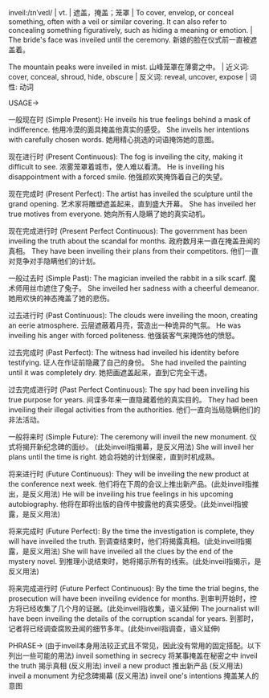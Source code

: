inveil:/ɪnˈveɪl/ | vt. | 遮盖，掩盖；笼罩 | To cover, envelop, or conceal something, often with a veil or similar covering. It can also refer to concealing something figuratively, such as hiding a meaning or emotion. | The bride's face was inveiled until the ceremony.  新娘的脸在仪式前一直被遮盖着。

The mountain peaks were inveiled in mist. 山峰笼罩在薄雾之中。 | 近义词: cover, conceal, shroud, hide, obscure | 反义词: reveal, uncover, expose | 词性: 动词

USAGE->

一般现在时 (Simple Present):
He inveils his true feelings behind a mask of indifference. 他用冷漠的面具掩盖他真实的感受。
She inveils her intentions with carefully chosen words. 她用精心挑选的词语掩饰她的意图。

现在进行时 (Present Continuous):
The fog is inveiling the city, making it difficult to see. 浓雾笼罩着城市，使人难以看清。
He is inveiling his disappointment with a forced smile. 他强颜欢笑掩饰着自己的失望。

现在完成时 (Present Perfect):
The artist has inveiled the sculpture until the grand opening. 艺术家将雕塑遮盖起来，直到盛大开幕。
She has inveiled her true motives from everyone.  她向所有人隐瞒了她的真实动机。

现在完成进行时 (Present Perfect Continuous):
The government has been inveiling the truth about the scandal for months. 政府数月来一直在掩盖丑闻的真相。
They have been inveiling their plans from their competitors.  他们一直对竞争对手隐瞒他们的计划。

一般过去时 (Simple Past):
The magician inveiled the rabbit in a silk scarf. 魔术师用丝巾遮住了兔子。
She inveiled her sadness with a cheerful demeanor. 她用欢快的神态掩盖了她的悲伤。

过去进行时 (Past Continuous):
The clouds were inveiling the moon, creating an eerie atmosphere. 云层遮蔽着月亮，营造出一种诡异的气氛。
He was inveiling his anger with forced politeness. 他强装客气来掩饰他的愤怒。

过去完成时 (Past Perfect):
The witness had inveiled his identity before testifying. 证人在作证前隐藏了自己的身份。
She had inveiled the painting until it was completely dry. 她把画遮盖起来，直到它完全干透。

过去完成进行时 (Past Perfect Continuous):
The spy had been inveiling his true purpose for years.  间谍多年来一直隐藏着他的真实目的。
They had been inveiling their illegal activities from the authorities. 他们一直向当局隐瞒他们的非法活动。

一般将来时 (Simple Future):
The ceremony will inveil the new monument. 仪式将揭开新纪念碑的面纱。  (此处inveil指揭幕，是反义用法)
She will inveil her plans until the time is right. 她会将她的计划保密，直到时机成熟。

将来进行时 (Future Continuous):
They will be inveiling the new product at the conference next week. 他们将在下周的会议上推出新产品。(此处inveil指推出，是反义用法)
He will be inveiling his true feelings in his upcoming autobiography. 他将在即将出版的自传中披露他的真实感受。(此处inveil指披露，是反义用法)

将来完成时 (Future Perfect):
By the time the investigation is complete, they will have inveiled the truth.  到调查结束时，他们将揭露真相。(此处inveil指揭露，是反义用法)
She will have inveiled all the clues by the end of the mystery novel.  到推理小说结束时，她将揭示所有的线索。(此处inveil指揭示，是反义用法)


将来完成进行时 (Future Perfect Continuous):
By the time the trial begins, the prosecution will have been inveiling evidence for months. 到审判开始时，控方将已经收集了几个月的证据。(此处inveil指收集，语义延伸)
The journalist will have been inveiling the details of the corruption scandal for years.  到那时，记者将已经调查腐败丑闻的细节多年。(此处inveil指调查，语义延伸)


PHRASE->
(由于inveil本身用法较正式且不常见，因此没有常用的固定搭配。以下列出一些可能的用法)
inveil something in secrecy  将某事掩盖在秘密之中
inveil the truth 揭示真相 (反义用法)
inveil a new product 推出新产品 (反义用法)
inveil a monument 为纪念碑揭幕 (反义用法)
inveil one's intentions 掩盖某人的意图
